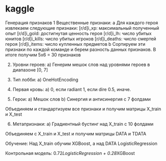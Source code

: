 # kaggle
Генерация признаков
1 Вещественные признаки:
  a Для каждого героя извлекаем следующие признаки:
    [r/d]i_xp: максимальный полученный опыт
    [r/d]i_gold: достигнутая ценность героя
    [r/d]i_lh: число убитых юнитов
    [r/d]i_kills: число убитых игроков
    [r/d]i_deaths: число смертей героя
    [r/d]i_items: число купленных предметов
  b Сортируем эти признаки по каждой команде и берем разность данных признаков. В итоге получим 5х6 = 30 признаков

2. Уровни героев:
  а) Генерим мешок слов над уровнями героев в диапазоне [0, 7]
  
3. Тип лобби:
  a) OneHotEncoding
  
4. Первая кровь:
  а) 0, если radiant
     1, если dire
     0.5, иначе.
     
5. Герои:
  а) Мешок слов
  b) Синергия и антисинергия с 7 фолдами

Объединяем и стандартизуем все признаки и получим матрицы X_train и X_test

6. Метапризнаки:
  a) Градиентный бустинг над X_train c 10 фолдами

Объединяем c X_train и X_test и получим матрицы DATA и TDATA

Обучение:
Над X_train обучим XGBoost, а над DATA LogisticRegression

Контрольная модель:
0.72*LogisticRegression + 0.28*XGBoost
